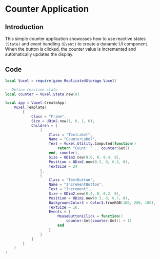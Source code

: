# Counter Application

## Introduction
This simple counter application showcases how to use reactive states `(State)` and event handling `(Event)` to create a dynamic UI component. When the button is clicked, the counter value is incremented and automatically updates the display.

## Code
```lua
local Vuxel = require(game.ReplicatedStorage.Vuxel)

-- Define reactive state
local counter = Vuxel.State.new(0)

local app = Vuxel.CreateApp(
	Vuxel.Template(
		{
			Class = "Frame",
			Size = UDim2.new(1, 0, 1, 0),
			Children = {
				{
					Class = "TextLabel",
					Name = "CounterLabel",
					Text = Vuxel.Utility.Computed(function()
						return "Count: " .. counter:Get()
					end, counter),
					Size = UDim2.new(0.6, 0, 0.4, 0),
					Position = UDim2.new(0.2, 0, 0.2, 0),
					TextSize = 24
				},
				{
					Class = "TextButton",
					Name = "IncrementButton",
					Text = "Increment",
					Size = UDim2.new(0.4, 0, 0.2, 0),
					Position = UDim2.new(0.3, 0, 0.7, 0),
					BackgroundColor3 = Color3.fromRGB(100, 200, 100),
					TextSize = 18,
					Events = {
						MouseButton1Click = function()
							counter:Set(counter:Get() + 1)
						end
					}
				}
			}
		}
	)
)

```